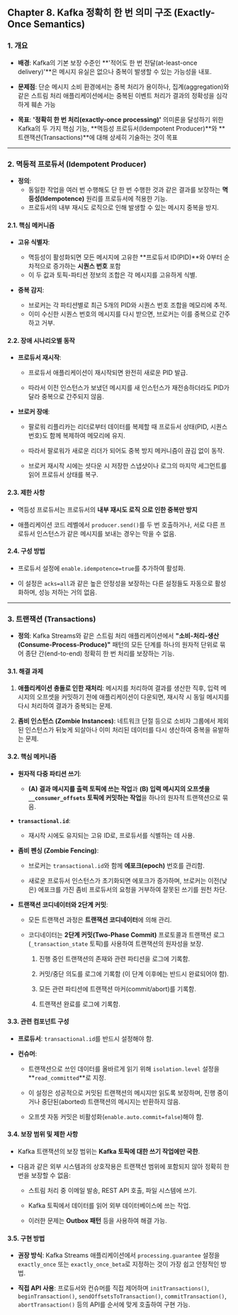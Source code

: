 ## Chapter 8. Kafka 정확히 한 번 의미 구조 (Exactly-Once Semantics) 

### **1. 개요**

- **배경**: Kafka의 기본 보장 수준인 **'적어도 한 번 전달(at-least-once delivery)'**은 메시지 유실은 없으나 중복이 발생할 수 있는 가능성을 내포.
    
- **문제점**: 단순 메시지 소비 환경에서는 중복 처리가 용이하나, 집계(aggregation)와 같은 스트림 처리 애플리케이션에서는 중복된 이벤트 처리가 결과의 정확성을 심각하게 훼손 가능
    
- **목표**:  **'정확히 한 번 처리(exactly-once processing)'** 의미론을 달성하기 위한 Kafka의 두 가지 핵심 기능, **멱등성 프로듀서(Idempotent Producer)**와 **트랜잭션(Transactions)**에 대해 상세히 기술하는 것이 목표
    

---

### **2. 멱등적 프로듀서 (Idempotent Producer)**

- **정의**: 
	- 동일한 작업을 여러 번 수행해도 단 한 번 수행한 것과 같은 결과를 보장하는 **멱등성(Idempotence)** 원리를 프로듀서에 적용한 기능. 
	- 프로듀서의 내부 재시도 로직으로 인해 발생할 수 있는 메시지 중복을 방지.
    

#### **2.1. 핵심 메커니즘**

- **고유 식별자**:
    
    - 멱등성이 활성화되면 모든 메시지에 고유한 **프로듀서 ID(PID)**와 0부터 순차적으로 증가하는 **시퀀스 번호** 포함
    - 이 두 값과 토픽-파티션 정보의 조합은 각 메시지를 고유하게 식별.
        
- **중복 감지**:
    
    - 브로커는 각 파티션별로 최근 5개의 PID와 시퀀스 번호 조합을 메모리에 추적.
    - 이미 수신한 시퀀스 번호의 메시지를 다시 받으면, 브로커는 이를 중복으로 간주하고 거부.
        

#### **2.2. 장애 시나리오별 동작**

- **프로듀서 재시작**:
    
    - 프로듀서 애플리케이션이 재시작되면 완전히 새로운 PID 발급.
        
    - 따라서 이전 인스턴스가 보냈던 메시지를 새 인스턴스가 재전송하더라도 PID가 달라 중복으로 간주되지 않음.
        
- **브로커 장애**:
    
    - 팔로워 리플리카는 리더로부터 데이터를 복제할 때 프로듀서 상태(PID, 시퀀스 번호)도 함께 복제하여 메모리에 유지.
        
    - 따라서 팔로워가 새로운 리더가 되어도 중복 방지 메커니즘이 끊김 없이 동작.
        
    - 브로커 재시작 시에는 셧다운 시 저장한 스냅샷이나 로그의 마지막 세그먼트를 읽어 프로듀서 상태를 복구.
        

#### **2.3. 제한 사항**

- 멱등성 프로듀서는 프로듀서의 **내부 재시도 로직 으로 인한 중복만 방지**
    
- 애플리케이션 코드 레벨에서 `producer.send()`를 두 번 호출하거나, 서로 다른 프로듀서 인스턴스가 같은 메시지를 보내는 경우는 막을 수 없음.
    

#### **2.4. 구성 방법**

- 프로듀서 설정에 `enable.idempotence=true`를 추가하여 활성화.
    
- 이 설정은 `acks=all`과 같은 높은 안정성을 보장하는 다른 설정들도 자동으로 활성화하며, 성능 저하는 거의 없음.
    

---

### **3. 트랜잭션 (Transactions)**

- **정의**: Kafka Streams와 같은 스트림 처리 애플리케이션에서 **"소비-처리-생산(Consume-Process-Produce)"** 패턴의 모든 단계를 하나의 원자적 단위로 묶어 종단 간(end-to-end) 정확히 한 번 처리를 보장하는 기능.
    

#### **3.1. 해결 과제**

1. **애플리케이션 충돌로 인한 재처리**: 메시지를 처리하여 결과를 생산한 직후, 입력 메시지의 오프셋을 커밋하기 전에 애플리케이션이 다운되면, 재시작 시 동일 메시지를 다시 처리하여 결과가 중복되는 문제.
    
2. **좀비 인스턴스 (Zombie Instances)**: 네트워크 단절 등으로 소비자 그룹에서 제외된 인스턴스가 뒤늦게 되살아나 이미 처리된 데이터를 다시 생산하여 중복을 유발하는 문제.
    

#### **3.2. 핵심 메커니즘**

- **원자적 다중 파티션 쓰기**:
    
    - **(A) 결과 메시지를 출력 토픽에 쓰는 작업**과 **(B) 입력 메시지의 오프셋을 `__consumer_offsets` 토픽에 커밋하는 작업**을 하나의 원자적 트랜잭션으로 묶음.
        
- **`transactional.id`**:
    
    - 재시작 시에도 유지되는 고유 ID로, 프로듀서를 식별하는 데 사용.
        
- **좀비 펜싱 (Zombie Fencing)**:
    
    - 브로커는 `transactional.id`와 함께 **에포크(epoch)** 번호를 관리함.
        
    - 새로운 프로듀서 인스턴스가 초기화되면 에포크가 증가하며, 브로커는 이전(낮은) 에포크를 가진 좀비 프로듀서의 요청을 거부하여 잘못된 쓰기를 원천 차단.
        
- **트랜잭션 코디네이터와 2단계 커밋**:
    
    - 모든 트랜잭션 과정은 **트랜잭션 코디네이터**에 의해 관리.
        
    - 코디네이터는 **2단계 커밋(Two-Phase Commit)** 프로토콜과 트랜잭션 로그(`_transaction_state` 토픽)를 사용하여 트랜잭션의 원자성을 보장.
        
        1. 진행 중인 트랜잭션의 존재와 관련 파티션을 로그에 기록함.
            
        2. 커밋/중단 의도를 로그에 기록함 (이 단계 이후에는 반드시 완료되어야 함).
            
        3. 모든 관련 파티션에 트랜잭션 마커(commit/abort)를 기록함.
            
        4. 트랜잭션 완료를 로그에 기록함.
            

#### **3.3. 관련 컴포넌트 구성**

- **프로듀서**: `transactional.id`를 반드시 설정해야 함.
    
- **컨슈머**:
    
    - 트랜잭션으로 쓰인 데이터를 올바르게 읽기 위해 `isolation.level` 설정을 **`read_committed`**로 지정.
        
    - 이 설정은 성공적으로 커밋된 트랜잭션의 메시지만 읽도록 보장하며, 진행 중이거나 중단된(aborted) 트랜잭션의 메시지는 반환하지 않음.
        
    - 오프셋 자동 커밋은 비활성화(`enable.auto.commit=false`)해야 함.
        

#### **3.4. 보장 범위 및 제한 사항**

- Kafka 트랜잭션의 보장 범위는 **Kafka 토픽에 대한 쓰기 작업에만 국한**.
    
- 다음과 같은 외부 시스템과의 상호작용은 트랜잭션 범위에 포함되지 않아 정확히 한 번을 보장할 수 없음:
    
    - 스트림 처리 중 이메일 발송, REST API 호출, 파일 시스템에 쓰기.
        
    - Kafka 토픽에서 데이터를 읽어 외부 데이터베이스에 쓰는 작업.
        
    - 이러한 문제는 **Outbox 패턴** 등을 사용하여 해결 가능.
        

#### **3.5. 구현 방법**

- **권장 방식**: Kafka Streams 애플리케이션에서 `processing.guarantee` 설정을 `exactly_once` 또는 `exactly_once_beta`로 지정하는 것이 가장 쉽고 안정적인 방법.
    
- **직접 API 사용**: 프로듀서와 컨슈머를 직접 제어하며 `initTransactions()`, `beginTransaction()`, `sendOffsetsToTransaction()`, `commitTransaction()`, `abortTransaction()` 등의 API를 순서에 맞게 호출하여 구현 가능.
    